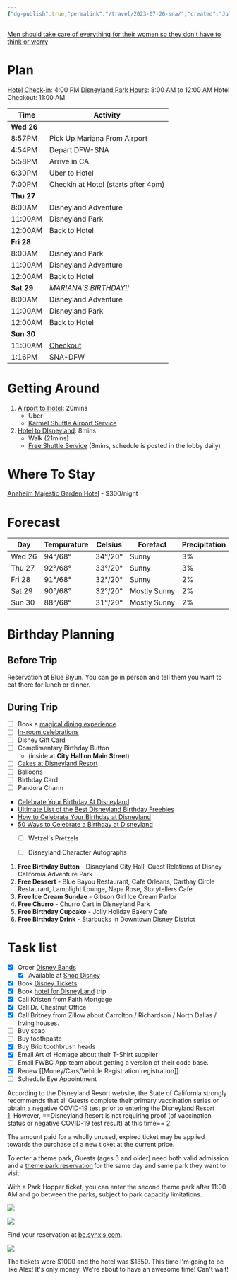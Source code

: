 ```yaml
---
{"dg-publish":true,"permalink":"/travel/2023-07-26-sna/","created":"Jul 14, 2023, 11:59 AM","updated":""}
---
```



[Men should take care of everything for their women so they don’t have to think or worry](https://youtube.com/shorts/d5Cpp1DZOO4?feature=share)

# Plan

[Hotel Check-in](https://be.synxis.com/search-results?adult=1&arrive=2023-07-26&chain=17865&child=0&currency=USD&depart=2023-07-30&hotel=64778&level=hotel&locale=en-US&rooms=1&sbe_pl=1): 4:00 PM
[Disneyland Park Hours](https://disneyland.disney.go.com/calendars/five-day/#/disneyland,disney-california-adventure,downtown-disney-district/): 8:00 AM to 12:00 AM
Hotel Checkout: 11:00 AM

| Time    | Activity                                                                                           |
|---------|----------------------------------------------------------------------------------------------------|
| **Wed 26**  |                                                                                                    |
| 8:57PM  | Pick Up Mariana From Airport                                                                       |
| 4:54PM  | Depart DFW-SNA                                                                                     |
| 5:58PM  | Arrive in CA                                                                                       |
| 6:30PM  | Uber to Hotel                                                                                      |
| 7:00PM  | Checkin at Hotel (starts after 4pm)                                                                |
| **Thu 27**  |                                                                                                    |
| 8:00AM  | Disneyland Adventure                                                                               |
| 11:00AM | Disneyland Park                                                                                    |
| 12:00AM | Back to Hotel                                                                                      |
| **Fri 28**  |                                                                                                    |
| 8:00AM  | Disneyland Park                                                                                    |
| 11:00AM | Disneyland Adventure                                                                               |
| 12:00AM | Back to Hotel                                                                                      |
| **Sat 29**  | *MARIANA'S BIRTHDAY!!*                                                                               |
| 8:00AM  | Disneyland Adventure                                                                               |
| 11:00AM | Disneyland Park                                                                                    |
| 12:00AM | Back to Hotel                                                                                      |
| **Sun 30**  |                                                                                                    |
| 11:00AM    | [Checkout](https://mail.google.com/mail/u/1/#search/garden+hotel/FMfcgzGtwCwmPBPNtkQlxTGgJbrSfTsw) |
| 1:16PM  | SNA-DFW                                                                                            |


# Getting Around

1. [Airport to Hotel](https://www.google.com/maps/dir/Sna/anaheim+majestic+garden+hotel/@33.7469974,-117.9456545,12z/data=!3m1!4b1!4m13!4m12!1m5!1m1!1s0x80dcdeedcbab40ef:0xc941e8f5c31119e2!2m2!1d-117.8692376!2d33.6746755!1m5!1m1!1s0x80dcd62b3434c4b1:0x4ee319f1b1bc74d1!2m2!1d-117.9207152!2d33.8193589?entry=ttu): 20mins
	- Uber
	- [Karmel Shuttle Airport Service](https://majesticgardenhotel.com/hotel/getting-here/)
2. [Hotel to DIsneyland](https://www.google.com/maps/dir/anaheim+majestic+garden+hotel/Disneyland+Park,+Anaheim,+CA/@33.8149956,-117.9238783,15.75z/data=!4m14!4m13!1m5!1m1!1s0x80dcd62b3434c4b1:0x4ee319f1b1bc74d1!2m2!1d-117.9207152!2d33.8193589!1m5!1m1!1s0x80dcd7d12b3b5e6b:0x2ef62f8418225cfa!2m2!1d-117.9189742!2d33.8120918!5i1?entry=ttu): 8mins
	- Walk (21mins)
	- [Free Shuttle Service](https://majesticgardenhotel.com/theme-parks/dream-machine-shuttle-service) (8mins, schedule is posted in the lobby daily)

# Where To Stay

[Anaheim Majestic Garden Hotel](https://majesticgardenhotel.com/hotel/specials/book-direct) - $300/night

# Forecast

| Day    | Tempurature | Celsius | Forefact     | Precipitation |
|--------|-------------|---------|--------------|---------------|
| Wed 26 | 94°/68°     | 34°/20° | Sunny        | 3%            |
| Thu 27 | 92°/68°     | 33°/20° | Sunny        | 3%            |
| Fri 28 | 91°/68°     | 32°/20° | Sunny        | 2%            |
| Sat 29 | 90°/68°     | 32°/20° | Mostly Sunny | 2%            |
| Sun 30 | 88°/68°     | 31°/20° | Mostly Sunny | 2%            |


# Birthday Planning

## Before Trip

Reservation at Blue Biyun. You can go in person and tell them you want to eat there for lunch or dinner.

## During Trip

- [ ] Book a [magical dining experience](https://disneyland.disney.go.com/dining/)
- [ ] [In-room celebrations](http://disneyland.disneyfloralandgifts.com/category/in-room+celebrations.do?utm_source=DLRwebsitecelebrate&utm_medium=DLRwebsitecelebrate&utm_campaign=DLRwebsitecelebrateIRC)
- [ ] Disney [Gift Card](https://www.shopdisney.com/gift-cards.html/?CMP=SYN-FY22-DPRD-DLR-Tiles)
- [ ] Complimentary Birthday Button
	- (inside at **City Hall on Main Street**)
- [ ] [Cakes at Disneyland Resort](https://disneyland.disney.go.com/guest-services/cake-orders/)
- [ ] Balloons
- [ ] Birthday Card
- [ ] Pandora Charm

- [Celebrate Your Birthday At Disneyland](https://disneyland.disney.go.com/events-tours/birthdays/)
- [Ultimate List of the Best Disneyland Birthday Freebies](https://www.getawaytoday.com/travel-blog/ultimate-list-of-the-best-disneyland-birthday-free)
- [How to Celebrate Your Birthday at Disneyland](https://mickeyvisit.com/celebrating-birthday-disneyland/)
- [50 Ways to Celebrate a Birthday at Disneyland](https://www.momrewritten.com/celebrating-your-birthday-at-disneyland-fun-ways-on-how-to-make-your-special-day-even-more-magical/)
	- [ ] Wetzel's Pretzels
	- [ ] Disneyland Character Autographs


1. **Free Birthday Button** - Disneyland City Hall, Guest Relations at Disney California Adventure Park
2. **Free Dessert** - Blue Bayou Restaurant, Cafe Orleans, Carthay Circle Restaurant, Lamplight Lounge, Napa Rose, Storytellers Cafe
3. **Free Ice Cream Sundae** - Gibson Girl Ice Cream Parlor
4. **Free Churro** - Churro Cart in Disneyland Park
5. **Free Birthday Cupcake** - Jolly Holiday Bakery Cafe
6. **Free Birthday Drink** - Starbucks in Downtown Disney District

# Task list


<div class="transclusion internal-embed is-loaded"><div class="markdown-embed">





- [x] Order [Disney Bands](https://disneyland.disney.go.com/guest-services/magicband-plus/)
	- [x] Available at [Shop Disney](https://www.shopdisney.com/accessories/adults/magicband/)
- [x] Book [Disney Tickets](https://disneyland.disney.go.com/admission/tickets/)
- [x] Book [hotel for DisneyLand](https://disneyland.disney.go.com/hotels/) trip
- [x] Call Kristen from Faith Mortgage
- [x] Call Dr. Chestnut Office
- [x] Call Britney from  Zillow about Carrolton / Richardson / North Dallas / Irving houses.
- [ ] Buy soap
- [ ] Buy toothpaste
- [x] Buy Brio toothbrush heads
- [x] Email Art of Homage about their T-Shirt supplier
- [ ] Email FWBC App team about getting a version of their code base.
- [x] Renew [[Money/Cars/Vehicle Registration\|registration]]
- [ ] Schedule Eye Appointment

According to the Disneyland Resort website, the State of California strongly recommends that all Guests complete their primary vaccination series or obtain a negative COVID-19 test prior to entering the Disneyland Resort [1](https://disneyland.disney.go.com/experience-updates/). However, ==Disneyland Resort is not requiring proof (of vaccination status or negative COVID-19 test result) at this time== [2](https://plandisney.disney.go.com/question/covid-test-required-enter-disneyland-california-parksif-463840/).

The amount paid for a wholly unused, expired ticket may be applied towards the purchase of a new ticket at the current price.

To enter a theme park, Guests (ages 3 and older) need both valid admission and a [theme park reservation](https://disneyland.disney.go.com/experience-updates/park-reservations/) for the same day and same park they want to visit.

With a Park Hopper ticket, you can enter the second theme park after 11:00 AM and go between the parks, subject to park capacity limitations.

![](https://i.imgur.com/YNPv0wQ.png)

![](https://i.imgur.com/FgIdObn.png)

Find your reservation at [be.synxis.com](https://be.synxis.com/search-results?adult=1&arrive=2023-07-26&chain=17865&child=0&currency=USD&depart=2023-07-30&hotel=64778&level=hotel&locale=en-US&rooms=1&sbe_pl=1).

![](https://i.imgur.com/v9iENpg.png)

The tickets were $1000 and the hotel was $1350. This time I'm going to be like Alex! It's only money. We're about to have an awesome time! Can't wait!

</div></div>
